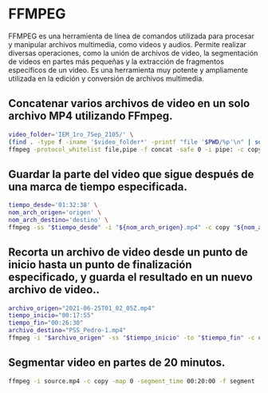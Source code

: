 # FFMPEG
FFMPEG es una herramienta de línea de comandos utilizada para procesar y manipular archivos multimedia, como videos y audios. Permite realizar diversas operaciones, como la unión de archivos de video, la segmentación de videos en partes más pequeñas y la extracción de fragmentos específicos de un video. Es una herramienta muy potente y ampliamente utilizada en la edición y conversión de archivos multimedia.

## Concatenar varios archivos de video en un solo archivo MP4 utilizando FFmpeg.
```sh
video_folder='IEM_1ro_7Sep_2105/' \
(find . -type f -iname '$video_folder*' -printf "file '$PWD/%p'\n" | sort) |  \
ffmpeg -protocol_whitelist file,pipe -f concat -safe 0 -i pipe: -c copy "${video_folder}.mp4"
```
## Guardar la parte del video que sigue después de una marca de tiempo especificada.
```sh
tiempo_desde='01:32:38' \
nom_arch_origen='origen' \
nom_arch_destino='destino' \
ffmpeg -ss "$tiempo_desde" -i "${nom_arch_origen}.mp4" -c copy "${nom_arch_destino}.mp4"
```    
## Recorta un archivo de video desde un punto de inicio hasta un punto de finalización especificado, y guarda el resultado en un nuevo archivo de video..
```sh
archivo_origen="2021-06-25T01_02_05Z.mp4"
tiempo_inicio="00:17:55"
tiempo_fin="00:26:30"
archivo_destino="PSS_Pedro-1.mp4"
ffmpeg -i "$archivo_origen" -ss "$tiempo_inicio" -to "$tiempo_fin" -c copy "$archivo_destino"
```

## Segmentar video en partes de 20 minutos.
```sh
ffmpeg -i source.mp4 -c copy -map 0 -segment_time 00:20:00 -f segment -reset_timestamps 1 output%03d.mp4
```
